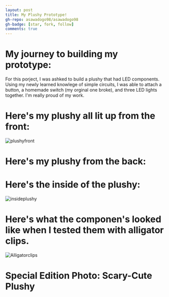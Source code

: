 ```yaml
---
layout: post
title: My Plushy Prototype!
gh-repo: asawadogo98/asawadogo98
gh-badge: [star, fork, follow]
comments: true
---
```

# My journey to building my prototype: 
 For this porject, I was ashked to build a plushy that had LED components. Using my newly learned knowlege of simple circuits, I was able to attach a button,  a homemade switch (my orginal one broke), and three LED lights together. I'm really proud of my work. 
# Here's my plushy all lit up from the front: 
![plushyfront](https://asawadogo98.github.io/assets/img/Optimized-plushyfront.png)
# Here's my plushy from the back:
# Here's the inside of the plushy:
![insideplushy](https://asawadogo98.github.io/assets/img/IMG-3001.PNG)
# Here's what the componen's looked like when I tested them with  alligator clips.
![Alligatorclips](https://asawadogo98.github.io/assets/img/Alligatorcliplushy.png)
# Special Edition Photo: Scary-Cute Plushy
